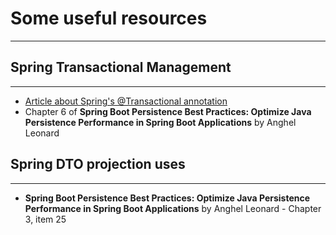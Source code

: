 # Some useful resources
--------------------------
## Spring Transactional Management ##
-----------------------------------
* [Article about Spring's @Transactional annotation](https://www.marcobehler.com/guides/spring-transaction-management-transactional-in-depth)
* Chapter 6 of **Spring Boot Persistence Best Practices: Optimize Java Persistence Performance in Spring Boot Applications** by Anghel Leonard
## Spring DTO projection uses ##
-----------------------------------
* **Spring Boot Persistence Best Practices: Optimize Java Persistence Performance in Spring Boot Applications** by Anghel Leonard - Chapter 3, item 25